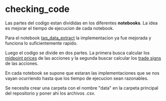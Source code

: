 # checking_code

Las partes del codigo estan divididas en los diferentes **notebooks**. La idea es mejorar el tiempo de ejecucion de cada notebook.

Para el notebook [taq_data_extract]() la implementacion ya fue mejorada y funciona lo suficientemente rapido.

Luego el codigo se divide en dos partes. La primera busca calcular los [midpoint prices]() de las acciones y la segunda buscar calcular los [trade signs]() de las acciones.

En cada notebook se supone que estaran las implementaciones que se nos vayan ocurriendo hasta que los tiempo de ejecucion sean razonables.

Se necesita crear una carpeta con el nombre "data" en la carpeta principal del repositorio y poner ahi los archivos .csv.